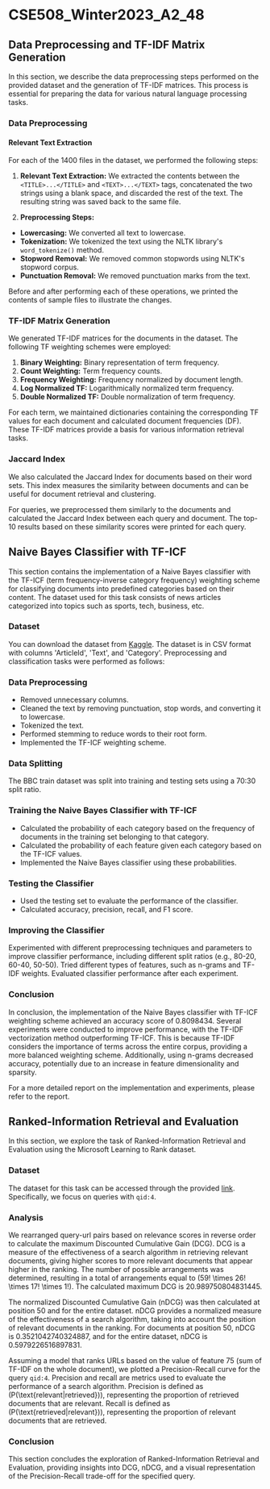 # CSE508_Winter2023_A2_48

## Data Preprocessing and TF-IDF Matrix Generation

In this section, we describe the data preprocessing steps performed on the provided dataset and the generation of TF-IDF matrices. This process is essential for preparing the data for various natural language processing tasks.

### Data Preprocessing

#### Relevant Text Extraction

For each of the 1400 files in the dataset, we performed the following steps:

1. **Relevant Text Extraction:** We extracted the contents between the `<TITLE>...</TITLE>` and `<TEXT>...</TEXT>` tags, concatenated the two strings using a blank space, and discarded the rest of the text. The resulting string was saved back to the same file.

2. **Preprocessing Steps:**
- **Lowercasing:** We converted all text to lowercase.
- **Tokenization:** We tokenized the text using the NLTK library's `word_tokenize()` method.
- **Stopword Removal:** We removed common stopwords using NLTK's stopword corpus.
- **Punctuation Removal:** We removed punctuation marks from the text.

Before and after performing each of these operations, we printed the contents of sample files to illustrate the changes.

### TF-IDF Matrix Generation

We generated TF-IDF matrices for the documents in the dataset. The following TF weighting schemes were employed:

1. **Binary Weighting:** Binary representation of term frequency.
2. **Count Weighting:** Term frequency counts.
3. **Frequency Weighting:** Frequency normalized by document length.
4. **Log Normalized TF:** Logarithmically normalized term frequency.
5. **Double Normalized TF:** Double normalization of term frequency.

For each term, we maintained dictionaries containing the corresponding TF values for each document and calculated document frequencies (DF). These TF-IDF matrices provide a basis for various information retrieval tasks.

### Jaccard Index

We also calculated the Jaccard Index for documents based on their word sets. This index measures the similarity between documents and can be useful for document retrieval and clustering.

For queries, we preprocessed them similarly to the documents and calculated the Jaccard Index between each query and document. The top-10 results based on these similarity scores were printed for each query.

## Naive Bayes Classifier with TF-ICF

This section contains the implementation of a Naive Bayes classifier with the TF-ICF (term frequency-inverse category frequency) weighting scheme for classifying documents into predefined categories based on their content. The dataset used for this task consists of news articles categorized into topics such as sports, tech, business, etc.

### Dataset

You can download the dataset from [Kaggle](https://www.kaggle.com/competitions/learn-ai-bbc/data). The dataset is in CSV format with columns 'ArticleId', 'Text', and 'Category'. Preprocessing and classification tasks were performed as follows:

### Data Preprocessing

- Removed unnecessary columns.
- Cleaned the text by removing punctuation, stop words, and converting it to lowercase.
- Tokenized the text.
- Performed stemming to reduce words to their root form.
- Implemented the TF-ICF weighting scheme.

### Data Splitting

The BBC train dataset was split into training and testing sets using a 70:30 split ratio.

### Training the Naive Bayes Classifier with TF-ICF

- Calculated the probability of each category based on the frequency of documents in the training set belonging to that category.
- Calculated the probability of each feature given each category based on the TF-ICF values.
- Implemented the Naive Bayes classifier using these probabilities.

### Testing the Classifier

- Used the testing set to evaluate the performance of the classifier.
- Calculated accuracy, precision, recall, and F1 score.

### Improving the Classifier

Experimented with different preprocessing techniques and parameters to improve classifier performance, including different split ratios (e.g., 80-20, 60-40, 50-50).
Tried different types of features, such as n-grams and TF-IDF weights.
Evaluated classifier performance after each experiment.

### Conclusion

In conclusion, the implementation of the Naive Bayes classifier with TF-ICF weighting scheme achieved an accuracy score of 0.8098434. Several experiments were conducted to improve performance, with the TF-IDF vectorization method outperforming TF-ICF. This is because TF-IDF considers the importance of terms across the entire corpus, providing a more balanced weighting scheme. Additionally, using n-grams decreased accuracy, potentially due to an increase in feature dimensionality and sparsity.

For a more detailed report on the implementation and experiments, please refer to the report.

## Ranked-Information Retrieval and Evaluation

In this section, we explore the task of Ranked-Information Retrieval and Evaluation using the Microsoft Learning to Rank dataset.

### Dataset

The dataset for this task can be accessed through the provided [link](https://www.microsoft.com/en-us/research/project/mslr/?from=http%3A%2F%2Fresearch.microsoft.com%2Fen-us%2Fprojects%2Fmslr%2Fdownload.aspx%20). Specifically, we focus on queries with `qid:4`.

### Analysis

We rearranged query-url pairs based on relevance scores in reverse order to calculate the maximum Discounted Cumulative Gain (DCG). DCG is a measure of the effectiveness of a search algorithm in retrieving relevant documents, giving higher scores to more relevant documents that appear higher in the ranking. The number of possible arrangements was determined, resulting in a total of arrangements equal to \(59! \times 26! \times 17! \times 1!\). The calculated maximum DCG is 20.989750804831445.

The normalized Discounted Cumulative Gain (nDCG) was then calculated at position 50 and for the entire dataset. nDCG provides a normalized measure of the effectiveness of a search algorithm, taking into account the position of relevant documents in the ranking. For documents at position 50, nDCG is 0.3521042740324887, and for the entire dataset, nDCG is 0.5979226516897831.

Assuming a model that ranks URLs based on the value of feature 75 (sum of TF-IDF on the whole document), we plotted a Precision-Recall curve for the query `qid:4`. Precision and recall are metrics used to evaluate the performance of a search algorithm. Precision is defined as \(P(\text{relevant|retrieved})\), representing the proportion of retrieved documents that are relevant. Recall is defined as \(P(\text{retrieved|relevant})\), representing the proportion of relevant documents that are retrieved.

### Conclusion

This section concludes the exploration of Ranked-Information Retrieval and Evaluation, providing insights into DCG, nDCG, and a visual representation of the Precision-Recall trade-off for the specified query.




